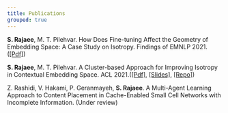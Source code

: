 ```yaml
---
title: Publications
grouped: true
---
```

**S. Rajaee**, M. T. Pilehvar. 
How Does Fine-tuning Affect the Geometry of Embedding Space: A Case Study on Isotropy.
Findings of EMNLP 2021.([[Pdf]](https://arxiv.org/abs/2109.04740))

**S. Rajaee**, M. T. Pilehvar. 
A Cluster-based Approach for Improving Isotropy in Contextual Embedding Space.
ACL 2021.([[Pdf]](https://arxiv.org/abs/2106.01183), [[Slides]](https://docs.google.com/presentation/d/17mLQFtBxRAQnWgqYI60KAYTve4dNMaxNhcc8Jwmp2Ac/edit?usp=sharing), [[Repo]](https://github.com/Sara-Rajaee/clusterbased_isotropy_enhancement))

Z. Rashidi, V. Hakami, P. Geranmayeh, **S. Rajaee**. 
A Multi-Agent Learning Approach to Content Placement in Cache-Enabled Small Cell Networks with Incomplete Information.
(Under review)